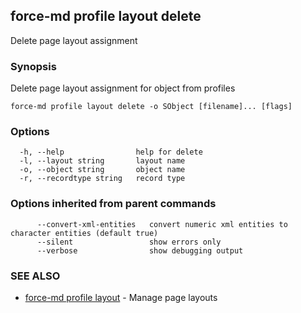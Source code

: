 ## force-md profile layout delete

Delete page layout assignment

### Synopsis

Delete page layout assignment for object from profiles

```
force-md profile layout delete -o SObject [filename]... [flags]
```

### Options

```
  -h, --help                help for delete
  -l, --layout string       layout name
  -o, --object string       object name
  -r, --recordtype string   record type
```

### Options inherited from parent commands

```
      --convert-xml-entities   convert numeric xml entities to character entities (default true)
      --silent                 show errors only
      --verbose                show debugging output
```

### SEE ALSO

* [force-md profile layout](force-md_profile_layout.md)	 - Manage page layouts

